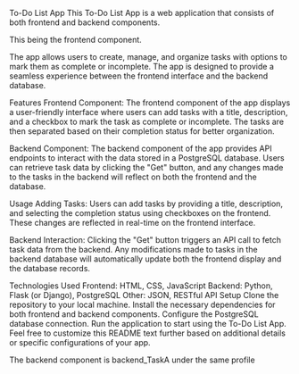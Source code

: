 To-Do List App
This To-Do List App is a web application that consists of both frontend and backend components. 

This being the frontend component.

The app allows users to create, manage, and organize tasks with options to mark them as complete or incomplete. The app is designed to provide a seamless experience between the frontend interface and the backend database.

Features
Frontend Component: The frontend component of the app displays a user-friendly interface where users can add tasks with a title, description, and a checkbox to mark the task as complete or incomplete. The tasks are then separated based on their completion status for better organization.

Backend Component: The backend component of the app provides API endpoints to interact with the data stored in a PostgreSQL database. Users can retrieve task data by clicking the "Get" button, and any changes made to the tasks in the backend will reflect on both the frontend and the database.

Usage
Adding Tasks: Users can add tasks by providing a title, description, and selecting the completion status using checkboxes on the frontend. These changes are reflected in real-time on the frontend interface.

Backend Interaction: Clicking the "Get" button triggers an API call to fetch task data from the backend. Any modifications made to tasks in the backend database will automatically update both the frontend display and the database records.

Technologies Used
Frontend: HTML, CSS, JavaScript
Backend: Python, Flask (or Django), PostgreSQL
Other: JSON, RESTful API
Setup
Clone the repository to your local machine.
Install the necessary dependencies for both frontend and backend components.
Configure the PostgreSQL database connection.
Run the application to start using the To-Do List App.
Feel free to customize this README text further based on additional details or specific configurations of your app.

The backend component is backend_TaskA under the same profile